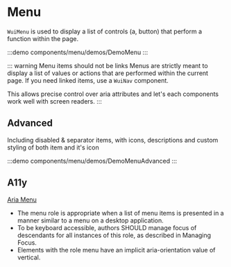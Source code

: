 <script setup>
import DemoMenu from '@/components/menu/demos/DemoMenu.vue'
import DemoMenuAdvanced from '@/components/menu/demos/DemoMenuAdvanced.vue'
</script>

# Menu

`WuiMenu` is used to display a list of controls (a, button) that perform a function within the page.

:::demo components/menu/demos/DemoMenu
<DemoMenu />
:::

::: warning Menu items should not be links
Menus are strictly meant to display a list of values or actions that are performed within the current page. If you need linked items, use a `WuiNav` component.

This allows precise control over aria attributes and let's each components work well with screen readers.
:::

## Advanced

Including disabled & separator items, with icons, descriptions and custom styling of both item and it's icon

:::demo components/menu/demos/DemoMenuAdvanced
<DemoMenuAdvanced />
:::

## A11y

[Aria Menu](https://w3c.github.io/aria/#menu)

- The menu role is appropriate when a list of menu items is presented in a manner similar to a menu on a desktop application.
- To be keyboard accessible, authors SHOULD manage focus of descendants for all instances of this role, as described in Managing Focus.
- Elements with the role menu have an implicit aria-orientation value of vertical.

